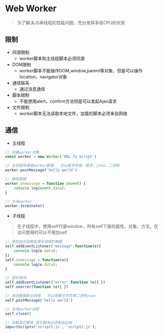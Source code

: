 # Web Worker

> 为了解决JS单线程的性能问题，充分发挥多核CPU的优势

## 限制

- 同源限制
  - worker脚本和主线程脚本必须同源
- DOM限制
  - worker脚本不能操作DOM,window,parent等对象，但是可以操作location，navigator对象
- 通信联系
  - 通过消息通信
- 脚本限制
  - 不能使用alert，confirm方法但是可以发起Ajax请求
- 文件限制
  - worker脚本无法读取本地文件，加载的脚本必须来自网络

## 通信

- 主线程

```js
// 创建worker对象
const worker = new Worker('URL To Script')

// 主线程传递给worker数据   可以是字符串、数字、json、二进制
worker.postMessage('hello world')

// 接收数据
worker.onmessage = function (event) {
    console.log(event.data);
}

// 关闭worker
worker.terminate()
```

- 子线程

> 在子线程中，使用self代替window，所有self下面的属性、对象、方法，在访问使用时可以不用加self

```js
// 添加监听函数处理主线程的数据
self.addEventListener("message",function(e){
    console.log(e.data);
})
self.onmessage = function(e){
    console.log(e.data);
}

// 监听错误
self.addEventListener("error",function (e){ })
self.onerror(function (e){ })

// 发送数据到主线程   可以使数字字符串二进制json
self.postMessage('hello world')

// 关闭worker线程
self.close()

// 加载其它脚本 其它脚本必须来自远端
importScripts('script1.js', 'script2.js');
```
